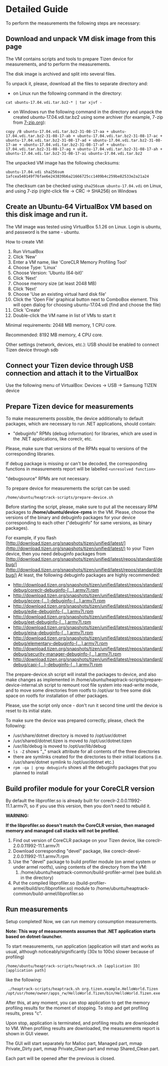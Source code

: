 # Detailed Guide

To perform the measurements the following steps are necessary:

## Download and unpack VM disk image from this page

The VM contains scripts and tools to prepare Tizen device for measurements, and to perform the measurements.

The disk image is archived and split into several files.

To unpack it, please, download all the files to separate directory and:

*   on Linux run the following command in the directory:
 
```
cat ubuntu-17.04.vdi.tar.bz2-* | tar xjvf -
```

*   on Windows run the following command in the directory and unpack the created ubuntu-17.04.vdi.tar.bz2 using some archiver (for example, 7-zip from [7-zip.org](http://7-zip.org/)):

```
copy /B ubuntu-17.04.vdi.tar.bz2-31-08-17-aa + ubuntu-17.04.vdi.tar.bz2-31-08-17-ab + ubuntu-17.04.vdi.tar.bz2-31-08-17-ac + ubuntu-17.04.vdi.tar.bz2-31-08-17-ad + ubuntu-17.04.vdi.tar.bz2-31-08-17-ae + ubuntu-17.04.vdi.tar.bz2-31-08-17-af + ubuntu-17.04.vdi.tar.bz2-31-08-17-ag + ubuntu-17.04.vdi.tar.bz2-31-08-17-ah + ubuntu-17.04.vdi.tar.bz2-31-08-17-ai ubuntu-17.04.vdi.tar.bz2
```


The unpacked VM image has the following checksums:

```
ubuntu-17.04.vdi sha256sum 1afcea540149f76fae6e243839b6a21666725cc1409b4c259be82533e2a21a24
```

The checksum can be checked using `sha256sum ubuntu-17.04.vdi` on Linux, and using 7-zip (right-click file -> CRC -> SHA256) on Windows

## Create an Ubuntu-64 VirtualBox VM based on this disk image and run it.

The VM image was tested using VirtualBox 5.1.26 on Linux.
Login is ubuntu, and password is the same - ubuntu.

How to create VM:

1.  Run VirtualBox
2.  Click 'New'
3.  Enter a VM name, like 'CoreCLR Memory Profiling Tool'
4.  Choose Type: 'Linux'
5.  Choose Version: 'Ubuntu (64-bit)'
6.  Click 'Next'
7.  Choose memory size (at least 2048 MB)
8.  Click 'Next'
9.  Choose 'Use an existing virtual hard disk file'
10.  Click the 'Open File' graphical button next to ComboBox element. This will open dialog for choosing ubuntu-17.04.vdi (find and choose the file)
11.  Click 'Create'
12.  Double-click the VM name in list of VMs to start it

Minimal requirements: 2048 MB memory, 1 CPU core.

Recommended: 8192 MB memory, 4 CPU core.

Other settings (network, devices, etc.): USB should be enabled to connect Tizen device through sdb

## Connect your Tizen device through USB connection and attach it to the VirtualBox

Use the following menu of VirtualBox: Devices -> USB -> Samsung TIZEN device

## Prepare Tizen device for measurements

To make measurements possible, the device additionally to default packages, which are necessary to run .NET applications, should contain:

*   "debuginfo" RPMs (debug information) for libraries, which are used in the .NET applications, like coreclr, etc.

Please, make sure that versions of the RPMs equal to versions of the corresponding libraries.

If debug package is missing or can't be decoded, the corresponding functions in measurements report will be labelled `<unresolved function>`

"debugsource" RPMs are not necessary.

To prepare device for measurements the script can be used:

```
/home/ubuntu/heaptrack-scripts/prepare-device.sh
```


Before starting the script, please, make sure to put all the necessary RPM packages to **/home/ubuntu/device-rpms** in the VM.
Please, choose the versions of the binary and debuginfo packages for your device corresponding to each other ("debuginfo" for same versions, as binary packages).

For example, if you flash [http://download.tizen.org/snapshots/tizen/unified/latest/](http://download.tizen.org/snapshots/tizen/unified/latest/) to your Tizen device,
then you need debuginfo packages from [http://download.tizen.org/snapshots/tizen/unified/latest/repos/standard/debug/](http://download.tizen.org/snapshots/tizen/unified/latest/repos/standard/debug/)
At least, the following debuginfo packages are highly recommended:
- http://download.tizen.org/snapshots/tizen/unified/latest/repos/standard/debug/coreclr-debuginfo-[...].armv7l.rpm
- http://download.tizen.org/snapshots/tizen/unified/latest/repos/standard/debug/ecore-[...]-debuginfo-[...].armv7l.rpm
- http://download.tizen.org/snapshots/tizen/unified/latest/repos/standard/debug/edje-debuginfo-[...].armv7l.rpm
- http://download.tizen.org/snapshots/tizen/unified/latest/repos/standard/debug/eet-debuginfo-[...].armv7l.rpm
- http://download.tizen.org/snapshots/tizen/unified/latest/repos/standard/debug/eina-debuginfo-[...].armv7l.rpm
- http://download.tizen.org/snapshots/tizen/unified/latest/repos/standard/debug/elementary-debuginfo-[...].armv7l.rpm
- http://download.tizen.org/snapshots/tizen/unified/latest/repos/standard/debug/security-manager-debuginfo-[...].armv7l.rpm
- http://download.tizen.org/snapshots/tizen/unified/latest/repos/standard/debug/capi-[...]-debuginfo-[...].armv7l.rpm

The prepare-device.sh script will install the packages to device, and also make changes as implemented in /home/ubuntu/heaptrack-scripts/prepare-device-internal.sh script to remount root file system into read-write mode, and to move some directories from rootfs to /opt/usr to free some disk space on rootfs for installation of other packages.

Please, use the script only once - don't run it second time until the device is reset to its initial state.

To make sure the device was prepared correctly, please, check the following:
- /usr/share/dotnet directory is moved to /opt/usr/dotnet
- /usr/shared/dotnet.tizen is moved to /opt/usr/dotnet.tizen
- /usr/lib/debug is moved to /opt/usr/lib/debug
- `ls -Z` shows "_" smack attribute for all contents of the three directories
- there are symlinks created for the directories to their initial locations (i.e. /usr/share/dotnet symlink to /opt/usr/dotnet etc.)
- `rpm -qa | grep debuginfo` shows all the debuginfo packages that you planned to install

## Build profiler module for your CoreCLR version

By default the libprofiler.so is already built for coreclr-2.0.0.11992-11.1.armv7l, so if you use this version,
then you don't need to rebuild it.

**WARNING:**

**If the libprofiler.so doesn't match the CoreCLR version, then managed memory and managed call stacks will not be profiled.**

1.  Find out version of CoreCLR package on your Tizen device, like coreclr-2.0.0.11992-11.1.armv7l
2.  Download corresponding "devel" package, like coreclr-devel-2.0.0.11992-11.1.armv7l.rpm
3.  Use the "devel" package to build profiler module (on armel system or under armel rootfs), using contents of the directory from the VM:
    1.  /home/ubuntu/heaptrack-common/build-profiler-armel (see build.sh in the directory)
4.  Put the compiled libprofiler.so (build-profiler-armel/build/src/libprofiler.so) module to /home/ubuntu/heaptrack-common/build-armel/libprofiler.so

## Run measurements

Setup completed! Now, we can run memory consumption measurements.

**Note: This way of measurements assumes that .NET application starts based on dotnet-launcher.**

To start measurements, run application (application will start and works as usual, although noticeably/significantly (30x to 100x) slower because of profiling)

```
/home/ubuntu/heaptrack-scripts/heaptrack.sh [application ID] [application path]
```

like the following:

```
 ./heaptrack-scripts/heaptrack.sh org.tizen.example.HelloWorld.Tizen /opt/usr/home/owner/apps_rw/HelloWorld.Tizen/bin/HelloWorld.Tizen.exe
```


After this, at any moment, you can stop application to get the memory profiling results for the moment of stopping.
To stop and get profiling results, press "c".

Upon stop, application is terminated, and profiling results are downloaded to VM.
When profiling results are downloaded, the measurements report is shown in GUI viewer.

The GUI will start separately for Malloc part, Managed part, mmap Private_Dirty part, mmap Private_Clean part and mmap Shared_Clean part.

Each part will be opened after the previous is closed.
